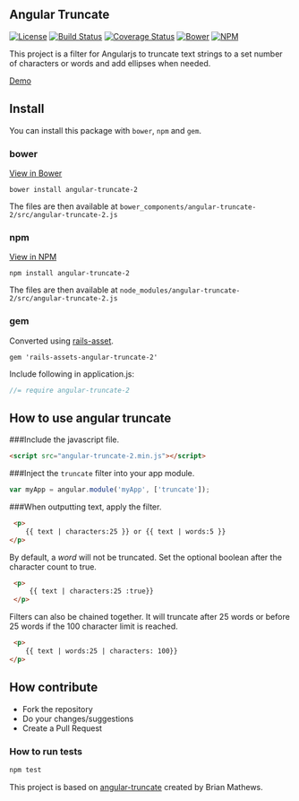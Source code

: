 Angular Truncate
----------------

[![License](https://img.shields.io/npm/l/angular-truncate-2.svg)](http://bower.io/search/?q=angular-truncate-2)
[![Build Status](https://travis-ci.org/BernardoSilva/angular-truncate-2.svg?branch=master)](https://travis-ci.org/BernardoSilva/angular-truncate-2)
[![Coverage Status](https://coveralls.io/repos/BernardoSilva/angular-truncate-2/badge.svg)](https://coveralls.io/r/BernardoSilva/angular-truncate-2)
[![Bower](https://img.shields.io/bower/v/angular-truncate-2.svg)](http://bower.io/search/?q=angular-truncate-2)
[![NPM](https://img.shields.io/npm/v/angular-truncate-2.svg)](https://www.npmjs.com/package/angular-truncate-2)


This project is a filter for Angularjs to truncate text strings to a set number of characters or words and
add ellipses when needed.

[Demo](http://bernardosilva.github.io/angular-truncate-2/)

## Install

You can install this package with `bower`, `npm` and `gem`.

### bower

[View in Bower](http://bower.io/search/?q=angular-truncate-2)

```shell
bower install angular-truncate-2
```

The files are then available at `bower_components/angular-truncate-2/src/angular-truncate-2.js`

### npm

[View in NPM](https://www.npmjs.com/package/angular-truncate-2)

```shell
npm install angular-truncate-2
```

The files are then available at `node_modules/angular-truncate-2/src/angular-truncate-2.js`


### gem

Converted using [rails-asset](https://rails-assets.org/).

```shell
gem 'rails-assets-angular-truncate-2'
```
Include following in application.js:
```js
//= require angular-truncate-2
```

## How to use angular truncate


###Include the javascript file.

``` html
<script src="angular-truncate-2.min.js"></script>
```

###Inject the `truncate` filter into your app module.

```javascript
var myApp = angular.module('myApp', ['truncate']);
```

###When outputting text, apply the filter.
```html
 <p>
    {{ text | characters:25 }} or {{ text | words:5 }}
</p>
```

By default, a _word_ will not be truncated. Set the optional boolean after the character count to true.
```html
 <p>
     {{ text | characters:25 :true}}
 </p>
 ```

Filters can also be chained together. It will truncate after 25 words or before 25 words if the 100 character limit is reached.
 ```html
  <p>
     {{ text | words:25 | characters: 100}}
 </p>
 ```

## How contribute

* Fork the repository
* Do your changes/suggestions
* Create a Pull Request


### How to run tests

```sh
npm test
```


This project is based on [angular-truncate](https://github.com/sparkalow/angular-truncate) created by Brian Mathews.
